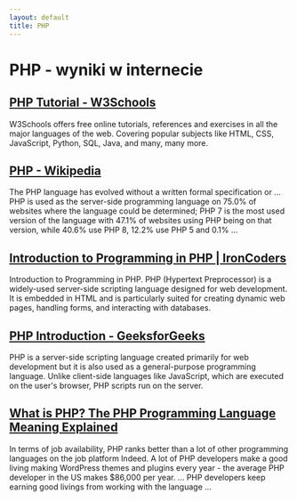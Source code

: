 ```yaml
---
layout: default
title: PHP
---
```

# **PHP - wyniki w internecie**
## [PHP Tutorial - W3Schools](https://www.w3schools.com/php/)
W3Schools offers free online tutorials, references and exercises in all the major languages of the web. Covering popular subjects like HTML, CSS, JavaScript, Python, SQL, Java, and many, many more.
## [PHP - Wikipedia](https://en.wikipedia.org/wiki/PHP)
The PHP language has evolved without a written formal specification or ... PHP is used as the server-side programming language on 75.0% of websites where the language could be determined; PHP 7 is the most used version of the language with 47.1% of websites using PHP being on that version, while 40.6% use PHP 8, 12.2% use PHP 5 and 0.1% ...
## [Introduction to Programming in PHP | IronCoders](https://ironcoders.com/learn/php)
Introduction to Programming in PHP. PHP (Hypertext Preprocessor) is a widely-used server-side scripting language designed for web development. It is embedded in HTML and is particularly suited for creating dynamic web pages, handling forms, and interacting with databases.
## [PHP Introduction - GeeksforGeeks](https://www.geeksforgeeks.org/php-introduction/)
PHP is a server-side scripting language created primarily for web development but it is also used as a general-purpose programming language. Unlike client-side languages like JavaScript, which are executed on the user's browser, PHP scripts run on the server.
## [What is PHP? The PHP Programming Language Meaning Explained](https://www.freecodecamp.org/news/what-is-php-the-php-programming-language-meaning-explained/)
In terms of job availability, PHP ranks better than a lot of other programming languages on the job platform Indeed. A lot of PHP developers make a good living making WordPress themes and plugins every year - the average PHP developer in the US makes $86,000 per year. ... PHP developers keep earning good livings from working with the language ...
